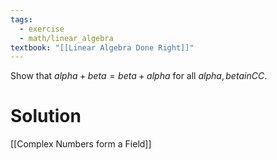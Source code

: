 ```yaml
---
tags:
  - exercise
  - math/linear_algebra
textbook: "[[Linear Algebra Done Right]]"
---
```

Show that $alpha + beta = beta + alpha$ for all $alpha, beta in CC$.
# Solution
[[Complex Numbers form a Field]]